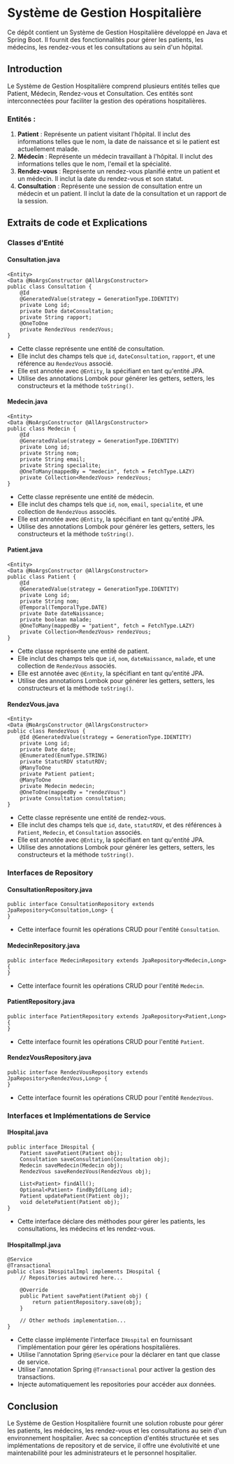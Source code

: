 <h1>Système de Gestion Hospitalière</h1>

<p>Ce dépôt contient un Système de Gestion Hospitalière développé en Java et Spring Boot. Il fournit des fonctionnalités pour gérer les patients, les médecins, les rendez-vous et les consultations au sein d'un hôpital.</p>

<h2>Introduction</h2>

<p>Le Système de Gestion Hospitalière comprend plusieurs entités telles que Patient, Médecin, Rendez-vous et Consultation. Ces entités sont interconnectées pour faciliter la gestion des opérations hospitalières.</p>

<h3>Entités :</h3>

<ol>
    <li><strong>Patient</strong> : Représente un patient visitant l'hôpital. Il inclut des informations telles que le nom, la date de naissance et si le patient est actuellement malade.</li>
    <li><strong>Médecin</strong> : Représente un médecin travaillant à l'hôpital. Il inclut des informations telles que le nom, l'email et la spécialité.</li>
    <li><strong>Rendez-vous</strong> : Représente un rendez-vous planifié entre un patient et un médecin. Il inclut la date du rendez-vous et son statut.</li>
    <li><strong>Consultation</strong> : Représente une session de consultation entre un médecin et un patient. Il inclut la date de la consultation et un rapport de la session.</li>
</ol>

<h2>Extraits de code et Explications</h2>

<h3>Classes d'Entité</h3>

<h4>Consultation.java</h4>

<pre><code>&lt;Entity&gt;
&lt;Data @NoArgsConstructor @AllArgsConstructor&gt;
public class Consultation {
    @Id
    @GeneratedValue(strategy = GenerationType.IDENTITY)
    private Long id;
    private Date dateConsultation;
    private String rapport;
    @OneToOne
    private RendezVous rendezVous;
}
</code></pre>

<ul>
    <li>Cette classe représente une entité de consultation.</li>
    <li>Elle inclut des champs tels que <code>id</code>, <code>dateConsultation</code>, <code>rapport</code>, et une référence au <code>RendezVous</code> associé.</li>
    <li>Elle est annotée avec <code>@Entity</code>, la spécifiant en tant qu'entité JPA.</li>
    <li>Utilise des annotations Lombok pour générer les getters, setters, les constructeurs et la méthode <code>toString()</code>.</li>
</ul>

<h4>Medecin.java</h4>

<pre><code>&lt;Entity&gt;
&lt;Data @NoArgsConstructor @AllArgsConstructor&gt;
public class Medecin {
    @Id
    @GeneratedValue(strategy = GenerationType.IDENTITY)
    private Long id;
    private String nom;
    private String email;
    private String specialite;
    @OneToMany(mappedBy = "medecin", fetch = FetchType.LAZY)
    private Collection&lt;RendezVous&gt; rendezVous;
}
</code></pre>

<ul>
    <li>Cette classe représente une entité de médecin.</li>
    <li>Elle inclut des champs tels que <code>id</code>, <code>nom</code>, <code>email</code>, <code>specialite</code>, et une collection de <code>RendezVous</code> associés.</li>
    <li>Elle est annotée avec <code>@Entity</code>, la spécifiant en tant qu'entité JPA.</li>
    <li>Utilise des annotations Lombok pour générer les getters, setters, les constructeurs et la méthode <code>toString()</code>.</li>
</ul>

<h4>Patient.java</h4>

<pre><code>&lt;Entity&gt;
&lt;Data @NoArgsConstructor @AllArgsConstructor&gt;
public class Patient {
    @Id
    @GeneratedValue(strategy = GenerationType.IDENTITY)
    private Long id;
    private String nom;
    @Temporal(TemporalType.DATE)
    private Date dateNaissance;
    private boolean malade;
    @OneToMany(mappedBy = "patient", fetch = FetchType.LAZY)
    private Collection&lt;RendezVous&gt; rendezVous;
}
</code></pre>

<ul>
    <li>Cette classe représente une entité de patient.</li>
    <li>Elle inclut des champs tels que <code>id</code>, <code>nom</code>, <code>dateNaissance</code>, <code>malade</code>, et une collection de <code>RendezVous</code> associés.</li>
    <li>Elle est annotée avec <code>@Entity</code>, la spécifiant en tant qu'entité JPA.</li>
    <li>Utilise des annotations Lombok pour générer les getters, setters, les constructeurs et la méthode <code>toString()</code>.</li>
</ul>

<h4>RendezVous.java</h4>

<pre><code>&lt;Entity&gt;
&lt;Data @NoArgsConstructor @AllArgsConstructor&gt;
public class RendezVous {
    @Id @GeneratedValue(strategy = GenerationType.IDENTITY)
    private Long id;
    private Date date;
    @Enumerated(EnumType.STRING)
    private StatutRDV statutRDV;
    @ManyToOne
    private Patient patient;
    @ManyToOne
    private Medecin medecin;
    @OneToOne(mappedBy = "rendezVous")
    private Consultation consultation;
}
</code></pre>

<ul>
    <li>Cette classe représente une entité de rendez-vous.</li>
    <li>Elle inclut des champs tels que <code>id</code>, <code>date</code>, <code>statutRDV</code>, et des références à <code>Patient</code>, <code>Medecin</code>, et <code>Consultation</code> associés.</li>
    <li>Elle est annotée avec <code>@Entity</code>, la spécifiant en tant qu'entité JPA.</li>
    <li>Utilise des annotations Lombok pour générer les getters, setters, les constructeurs et la méthode <code>toString()</code>.</li>
</ul>

<h3>Interfaces de Repository</h3>

<h4>ConsultationRepository.java</h4>

<pre><code>public interface ConsultationRepository extends JpaRepository&lt;Consultation,Long&gt; {
}
</code></pre>

<ul>
    <li>Cette interface fournit les opérations CRUD pour l'entité <code>Consultation</code>.</li>
</ul>

<h4>MedecinRepository.java</h4>

<pre><code>public interface MedecinRepository extends JpaRepository&lt;Medecin,Long&gt; {
}
</code></pre>

<ul>
    <li>Cette interface fournit les opérations CRUD pour l'entité <code>Medecin</code>.</li>
</ul>

<h4>PatientRepository.java</h4>

<pre><code>public interface PatientRepository extends JpaRepository&lt;Patient,Long&gt; {
}
</code></pre>

<ul>
    <li>Cette interface fournit les opérations CRUD pour l'entité <code>Patient</code>.</li>
</ul>

<h4>RendezVousRepository.java</h4>

<pre><code>public interface RendezVousRepository extends JpaRepository&lt;RendezVous,Long&gt; {
}
</code></pre>

<ul>
    <li>Cette interface fournit les opérations CRUD pour l'entité <code>RendezVous</code>.</li>
</ul>

<h3>Interfaces et Implémentations de Service</h3>

<h4>IHospital.java</h4>

<pre><code>public interface IHospital {
    Patient savePatient(Patient obj);
    Consultation saveConsultation(Consultation obj);
    Medecin saveMedecin(Medecin obj);
    RendezVous saveRendezVous(RendezVous obj);

    List&lt;Patient&gt; findAll();
    Optional&lt;Patient&gt; findById(Long id);
    Patient updatePatient(Patient obj);
    void deletePatient(Patient obj);
}
</code></pre>

<ul>
    <li>Cette interface déclare des méthodes pour gérer les patients, les consultations, les médecins et les rendez-vous.</li>
</ul>

<h4>IHospitalImpl.java</h4>

<pre><code>@Service
@Transactional
public class IHospitalImpl implements IHospital {
    // Repositories autowired here...

    @Override
    public Patient savePatient(Patient obj) {
        return patientRepository.save(obj);
    }

    // Other methods implementation...
}
</code></pre>

<ul>
    <li>Cette classe implémente l'interface <code>IHospital</code> en fournissant l'implémentation pour gérer les opérations hospitalières.</li>
    <li>Utilise l'annotation Spring <code>@Service</code> pour la déclarer en tant que classe de service.</li>
    <li>Utilise l'annotation Spring <code>@Transactional</code> pour activer la gestion des transactions.</li>
    <li>Injecte automatiquement les repositories pour accéder aux données.</li>
</ul>

<h2>Conclusion</h2>

<p>Le Système de Gestion Hospitalière fournit une solution robuste pour gérer les patients, les médecins, les rendez-vous et les consultations au sein d'un environnement hospitalier. Avec sa conception d'entités structurée et ses implémentations de repository et de service, il offre une évolutivité et une maintenabilité pour les administrateurs et le personnel hospitalier.</p>